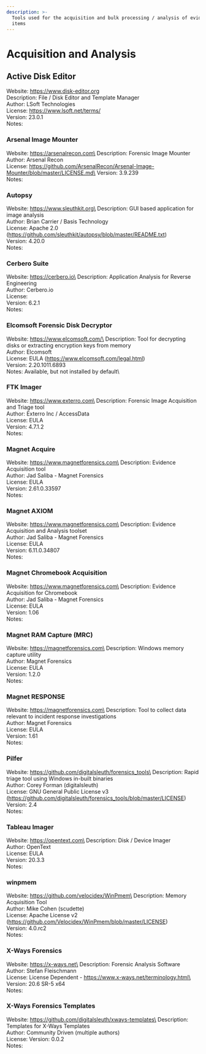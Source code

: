 ```yaml
---
description: >-
  Tools used for the acquisition and bulk processing / analysis of evidence
  items
---
```


# Acquisition and Analysis

## Active Disk Editor

Website: https://www.disk-editor.org  
Description: File / Disk Editor and Template Manager  
Author: LSoft Technologies  
License: https://www.lsoft.net/terms/  
Version: 23.0.1  
Notes:  
  
### Arsenal Image Mounter

Website: https://arsenalrecon.com\
Description: Forensic Image Mounter\
Author: Arsenal Recon\
License: https://github.com/ArsenalRecon/Arsenal-Image-Mounter/blob/master/LICENSE.md\
Version: 3.9.239\
Notes:

### Autopsy

Website: https://www.sleuthkit.org\
Description: GUI based application for image analysis\
Author: Brian Carrier / Basis Technology\
License: Apache 2.0 (https://github.com/sleuthkit/autopsy/blob/master/README.txt)\
Version: 4.20.0\
Notes:

### Cerbero Suite

Website: https://cerbero.io\
Description: Application Analysis for Reverse Engineering\
Author: Cerbero.io\
License:\
Version: 6.2.1\
Notes:

### Elcomsoft Forensic Disk Decryptor

Website: https://www.elcomsoft.com/\
Description: Tool for decrypting disks or extracting encryption keys from memory\
Author: Elcomsoft\
License: EULA (https://www.elcomsoft.com/legal.html)\
Version: 2.20.1011.6893\
Notes: Available, but not installed by default\

### FTK Imager

Website: https://www.exterro.com\
Description: Forensic Image Acquisition and Triage tool\
Author: Exterro Inc / AccessData\
License: EULA\
Version: 4.7.1.2\
Notes:

### Magnet Acquire

Website: https://www.magnetforensics.com\
Description: Evidence Acquisition tool\
Author: Jad Saliba - Magnet Forensics\
License: EULA\
Version: 2.61.0.33597\
Notes:

### Magnet AXIOM

Website: https://www.magnetforensics.com\
Description: Evidence Acquisition and Analysis toolset\
Author: Jad Saliba - Magnet Forensics\
License: EULA\
Version: 6.11.0.34807\
Notes:

### Magnet Chromebook Acquisition

Website: https://www.magnetforensics.com\
Description: Evidence Acquisition for Chromebook\
Author: Jad Saliba - Magnet Forensics\
License: EULA\
Version: 1.06\
Notes:

### Magnet RAM Capture (MRC)

Website: https://magnetforensics.com\
Description: Windows memory capture utility\
Author: Magnet Forensics\
License: EULA\
Version: 1.2.0\
Notes:

### Magnet RESPONSE

Website: https://magnetforensics.com\
Description: Tool to collect data relevant to incident response investigations\
Author: Magnet Forensics\
License: EULA\
Version: 1.61\
Notes:

### Pilfer

Website: https://github.com/digitalsleuth/forensics_tools\
Description: Rapid triage tool using Windows in-built binaries\
Author: Corey Forman (digitalsleuth)\
License: GNU General Public License v3 (https://github.com/digitalsleuth/forensics_tools/blob/master/LICENSE)\
Version: 2.4\
Notes:

### Tableau Imager

Website: https://opentext.com\
Description: Disk / Device Imager\
Author: OpenText\
License: EULA\
Version: 20.3.3\
Notes:

### winpmem

Website: https://github.com/velocidex/WinPmem\
Description: Memory Acquisition Tool\
Author: Mike Cohen (scudette)\
License: Apache License v2 (https://github.com/Velocidex/WinPmem/blob/master/LICENSE)\
Version: 4.0.rc2\
Notes:

### X-Ways Forensics

Website: https://x-ways.net\
Description: Forensic Analysis Software\
Author: Stefan Fleischmann\
License: License Dependent - https://www.x-ways.net/terminology.html\
Version: 20.6 SR-5 x64\
Notes:

### X-Ways Forensics Templates

Website: https://github.com/digitalsleuth/xways-templates\
Description: Templates for X-Ways Templates\
Author: Community Driven (multiple authors)\
License:
Version: 0.0.2\
Notes:
